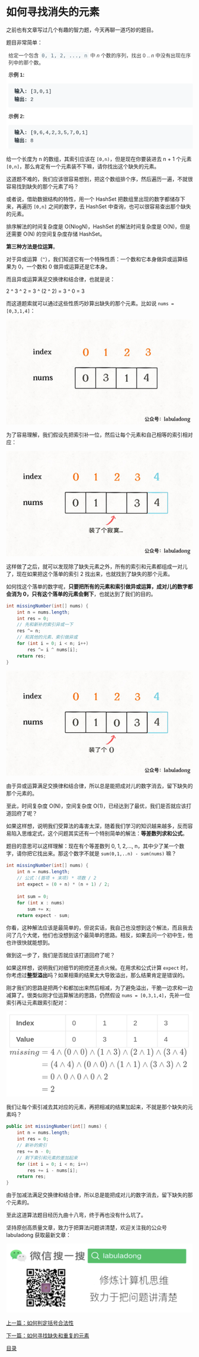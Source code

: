 # 如何寻找消失的元素

之前也有文章写过几个有趣的智力题，今天再聊一道巧妙的题目。

题目非常简单：

![](../pictures/缺失元素/title.png)

给一个长度为 n 的数组，其索引应该在 `[0,n)`，但是现在你要装进去 n + 1 个元素 `[0,n]`，那么肯定有一个元素装不下嘛，请你找出这个缺失的元素。

这道题不难的，我们应该很容易想到，把这个数组排个序，然后遍历一遍，不就很容易找到缺失的那个元素了吗？

或者说，借助数据结构的特性，用一个 HashSet 把数组里出现的数字都储存下来，再遍历 `[0,n]` 之间的数字，去 HashSet 中查询，也可以很容易查出那个缺失的元素。

排序解法的时间复杂度是 O(NlogN)，HashSet 的解法时间复杂度是 O(N)，但是还需要 O(N) 的空间复杂度存储 HashSet。

**第三种方法是位运算**。

对于异或运算（`^`），我们知道它有一个特殊性质：一个数和它本身做异或运算结果为 0，一个数和 0 做异或运算还是它本身。

而且异或运算满足交换律和结合律，也就是说：

2 ^ 3 ^ 2 = 3 ^ (2 ^ 2) = 3 ^ 0 = 3

而这道题索就可以通过这些性质巧妙算出缺失的那个元素。比如说 `nums = [0,3,1,4]`：

![](../pictures/缺失元素/1.jpg)


为了容易理解，我们假设先把索引补一位，然后让每个元素和自己相等的索引相对应：

![](../pictures/缺失元素/2.jpg)


这样做了之后，就可以发现除了缺失元素之外，所有的索引和元素都组成一对儿了，现在如果把这个落单的索引 2 找出来，也就找到了缺失的那个元素。

如何找这个落单的数字呢，**只要把所有的元素和索引做异或运算，成对儿的数字都会消为 0，只有这个落单的元素会剩下**，也就达到了我们的目的。

```java
int missingNumber(int[] nums) {
    int n = nums.length;
    int res = 0;
    // 先和新补的索引异或一下
    res ^= n;
    // 和其他的元素、索引做异或
    for (int i = 0; i < n; i++)
        res ^= i ^ nums[i];
    return res;
}
```

![](../pictures/缺失元素/3.jpg)

由于异或运算满足交换律和结合律，所以总是能把成对儿的数字消去，留下缺失的那个元素的。

至此，时间复杂度 O(N)，空间复杂度 O(1)，已经达到了最优，我们是否就应该打道回府了呢？

如果这样想，说明我们受算法的毒害太深，随着我们学习的知识越来越多，反而容易陷入思维定式，这个问题其实还有一个特别简单的解法：**等差数列求和公式**。

题目的意思可以这样理解：现在有个等差数列 0, 1, 2,..., n，其中少了某一个数字，请你把它找出来。那这个数字不就是 `sum(0,1,..n) - sum(nums)` 嘛？

```java
int missingNumber(int[] nums) {
    int n = nums.length;
    // 公式：(首项 + 末项) * 项数 / 2
    int expect = (0 + n) * (n + 1) / 2;

    int sum = 0;
    for (int x : nums) 
        sum += x;
    return expect - sum;
```

你看，这种解法应该是最简单的，但说实话，我自己也没想到这个解法，而且我去问了几个大佬，他们也没想到这个最简单的思路。相反，如果去问一个初中生，他也许很快就能想到。

做到这一步了，我们是否就应该打道回府了呢？

如果这样想，说明我们对细节的把控还差点火候。在用求和公式计算 `expect` 时，你考虑过**整型溢出**吗？如果相乘的结果太大导致溢出，那么结果肯定是错误的。

刚才我们的思路是把两个和都加出来然后相减，为了避免溢出，干脆一边求和一边减算了。很类似刚才位运算解法的思路，仍然假设 `nums = [0,3,1,4]`，先补一位索引再让元素跟索引配对：

![](../pictures/缺失元素/xor.png)


我们让每个索引减去其对应的元素，再把相减的结果加起来，不就是那个缺失的元素吗？

```java
public int missingNumber(int[] nums) {
    int n = nums.length;
    int res = 0;
    // 新补的索引
    res += n - 0;
    // 剩下索引和元素的差加起来
    for (int i = 0; i < n; i++) 
        res += i - nums[i];
    return res;
}
```

由于加减法满足交换律和结合律，所以总是能把成对儿的数字消去，留下缺失的那个元素的。

至此这道算法题目经历九曲十八弯，终于再也没有什么坑了。


坚持原创高质量文章，致力于把算法问题讲清楚，欢迎关注我的公众号 labuladong 获取最新文章：

![labuladong](../pictures/labuladong.jpg)


[上一篇：如何判定括号合法性](合法括号判定.md)

[下一篇：如何寻找缺失和重复的元素](缺失和重复的元素.md)

[目录](../README.md#目录)